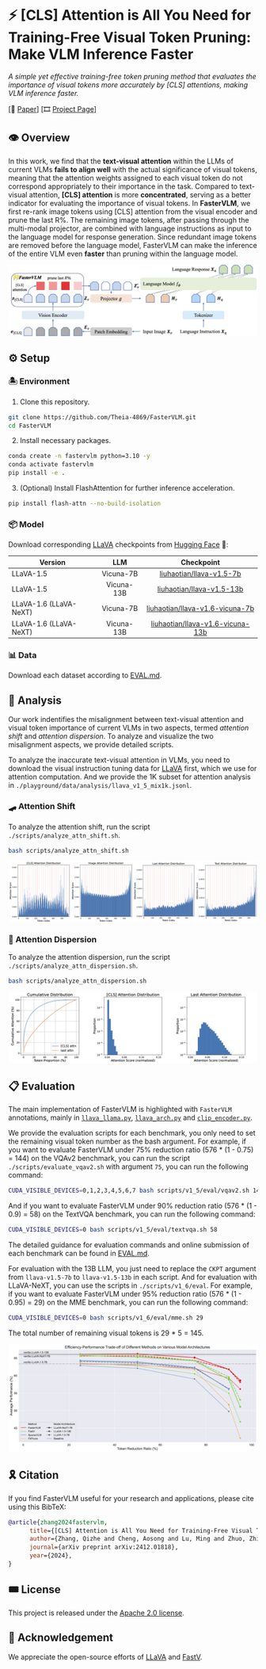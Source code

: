 # ⚡️ [CLS] Attention is All You Need for Training-Free Visual Token Pruning: Make VLM Inference Faster

*A simple yet effective training-free token pruning method that evaluates the importance of visual tokens more accurately by [CLS] attentions, making VLM inference faster.*

[📄 [Paper](https://arxiv.org/abs/2412.01818)] [🎞️ [Project Page](https://theia4869.com/FasterVLM/)]

## 👁️ Overview

In this work, we find that the **text-visual attention** within the LLMs of current VLMs **fails to align well** with the actual significance of visual tokens, meaning that the attention weights assigned to each visual token do not correspond appropriately to their importance in the task. Compared to text-visual attention, **[CLS] attention** is more **concentrated**, serving as a better indicator for evaluating the importance of visual tokens. In **FasterVLM**, we first re-rank image tokens using [CLS] attention from the visual encoder and prune the last R%. The remaining image tokens, after passing through the multi-modal projector, are combined with language instructions as input to the language model for response generation. Since redundant image tokens are removed before the language model, FasterVLM can make the inference of the entire VLM even **faster** than pruning within the language model.

![overview](assets/overview.png)

## ⚙️ Setup

### 🏝️ Environment

1. Clone this repository.
```bash
git clone https://github.com/Theia-4869/FasterVLM.git
cd FasterVLM
```

2. Install necessary packages.
```bash
conda create -n fastervlm python=3.10 -y
conda activate fastervlm
pip install -e .
```

3. (Optional) Install FlashAttention for further inference acceleration.
```bash
pip install flash-attn --no-build-isolation
```

### 📦️ Model

Download corresponding [LLaVA](https://github.com/haotian-liu/LLaVA/blob/main/docs/MODEL_ZOO.md) checkpoints from [Hugging Face](https://huggingface.co/liuhaotian) 🤗:

| Version | LLM | Checkpoint |
|----------|:----------:|:-----------:|
| LLaVA-1.5 | Vicuna-7B | [liuhaotian/llava-v1.5-7b](https://huggingface.co/liuhaotian/llava-v1.5-7b) |
| LLaVA-1.5 | Vicuna-13B | [liuhaotian/llava-v1.5-13b](https://huggingface.co/liuhaotian/llava-v1.5-13b) |
| LLaVA-1.6 (LLaVA-NeXT) | Vicuna-7B | [liuhaotian/llava-v1.6-vicuna-7b](https://huggingface.co/liuhaotian/llava-v1.6-vicuna-7b) |
| LLaVA-1.6 (LLaVA-NeXT) | Vicuna-13B | [liuhaotian/llava-v1.6-vicuna-13b](https://huggingface.co/liuhaotian/llava-v1.6-vicuna-13b) |

### 📊 Data

Download each dataset according to [EVAL.md](EVAL.md).

## 🔬 Analysis

Our work indentifies the misalignment between text-visual attention and visual token importance of current VLMs in two aspects, termed *attention shift* and *attention dispersion*. To analyze and visualize the two misalignment aspects, we provide detailed scripts.

To analyze the inaccurate text-visual attention in VLMs, you need to download the visual instruction tuning data for [LLaVA](https://github.com/haotian-liu/LLaVA/tree/main?tab=readme-ov-file#visual-instruction-tuning) first, which we use for attention computation. And we provide the 1K subset for attention analysis in `./playground/data/analysis/llava_v1_5_mix1k.jsonl`.

### 🛹 Attention Shift

To analyze the attention shift, run the script `./scripts/analyze_attn_shift.sh`.
```bash
bash scripts/analyze_attn_shift.sh
```

![attn_shift](assets/attn_shift.png)

### 🪩 Attention Dispersion

To analyze the attention dispersion, run the script `./scripts/analyze_attn_dispersion.sh`.
```bash
bash scripts/analyze_attn_dispersion.sh
```

![attn_dispersion](assets/attn_dispersion.png)

## 📋️ Evaluation

The main implementation of FasterVLM is highlighted with `FasterVLM` annotations, mainly in [`llava_llama.py`](llava/model/language_model/llava_llama.py#L51), [`llava_arch.py`](llava/model/llava_arch.py#L140) and [`clip_encoder.py`](llava/model/multimodal_encoder/clip_encoder.py#L35).

We provide the evaluation scripts for each benchmark, you only need to set the remaining visual token number as the bash argument. For example, if you want to evaluate FasterVLM under 75% reduction ratio (576 * (1 - 0.75) = 144) on the VQAv2 benchmark, you can run the script `./scripts/evaluate_vqav2.sh` with argument `75`, you can run the following command:
```bash
CUDA_VISIBLE_DEVICES=0,1,2,3,4,5,6,7 bash scripts/v1_5/eval/vqav2.sh 144
```

And if you want to evaluate FasterVLM under 90% reduction ratio (576 * (1 - 0.9) = 58) on the TextVQA benchmark, you can run the following command:
```bash
CUDA_VISIBLE_DEVICES=0 bash scripts/v1_5/eval/textvqa.sh 58
```

The detailed guidance for evaluation commands and online submission of each benchmark can be found in [EVAL.md](EVAL.md).

For evaluation with the 13B LLM, you just need to replace the `CKPT` argument from `llava-v1.5-7b` to `llava-v1.5-13b` in each script. And for evaluation with LLaVA-NeXT, you can use the scripts in `./scripts/v1_6/eval`. For example, if you want to evaluate FasterVLM under 95% reduction ratio (576 * (1 - 0.95) = 29) on the MME benchmark, you can run the following command:
```bash
CUDA_VISIBLE_DEVICES=0 bash scripts/v1_6/eval/mme.sh 29
```

The total number of remaining visual tokens is 29 * 5 = 145.

![results](assets/results.png)

## 🎗️ Citation

If you find FasterVLM useful for your research and applications, please cite using this BibTeX:
```bibtex
@article{zhang2024fastervlm,
      title={[CLS] Attention is All You Need for Training-Free Visual Token Pruning: Make VLM Inference Faster}, 
      author={Zhang, Qizhe and Cheng, Aosong and Lu, Ming and Zhuo, Zhiyong and Wang, MinQi and Cao, Jiajun and Guo, Shaobo and She, Qi and Zhang, Shanghang},
      journal={arXiv preprint arXiv:2412.01818},
      year={2024},
}
```

## 🎟️ License

This project is released under the [Apache 2.0 license](LICENSE).

## 🎉 Acknowledgement

We appreciate the open-source efforts of [LLaVA](https://github.com/haotian-liu/LLaVA) and [FastV](https://github.com/pkunlp-icler/FastV).
